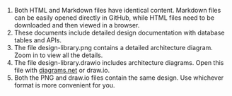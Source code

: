 1. Both HTML and Markdown files have identical content. Markdown files can be easily opened directly in GitHub, while HTML files need to be downloaded and then viewed in a browser.
2. These documents include detailed design documentation with database tables and APIs.
3. The file design-library.png contains a detailed architecture diagram. Zoom in to view all the details.
4. The file design-library.drawio includes architecture diagrams. Open this file with [diagrams.net](https://app.diagrams.net/) or draw.io.
5. Both the PNG and draw.io files contain the same design. Use whichever format is more convenient for you.